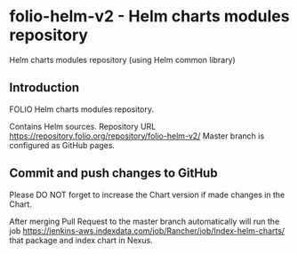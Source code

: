 # folio-helm-v2 - Helm charts modules repository
Helm charts modules repository (using Helm common library)

## Introduction

FOLIO Helm charts modules repository.

Contains Helm sources.
Repository URL https://repository.folio.org/repository/folio-helm-v2/
Master branch is configured as GitHub pages.

## Commit and push changes to GitHub

Please DO NOT forget to increase the Chart version if made changes in the Chart.

After merging Pull Request to the master branch automatically will run the job https://jenkins-aws.indexdata.com/job/Rancher/job/Index-helm-charts/ that package and index chart in Nexus.
